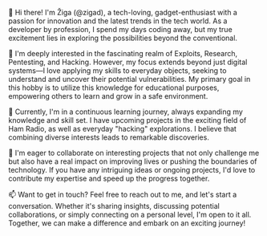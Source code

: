 👋 Hi there! I'm Žiga (@zigad), a tech-loving, gadget-enthusiast with a passion for innovation and the latest trends in the tech world. As a developer by profession, I spend my days coding away, but my true excitement lies in exploring the possibilities beyond the conventional.

👀 I'm deeply interested in the fascinating realm of Exploits, Research, Pentesting, and Hacking. However, my focus extends beyond just digital systems—I love applying my skills to everyday objects, seeking to understand and uncover their potential vulnerabilities. My primary goal in this hobby is to utilize this knowledge for educational purposes, empowering others to learn and grow in a safe environment.

🌱 Currently, I'm in a continuous learning journey, always expanding my knowledge and skill set. I have upcoming projects in the exciting field of Ham Radio, as well as everyday "hacking" explorations. I believe that combining diverse interests leads to remarkable discoveries.

💞️ I'm eager to collaborate on interesting projects that not only challenge me but also have a real impact on improving lives or pushing the boundaries of technology. If you have any intriguing ideas or ongoing projects, I'd love to contribute my expertise and speed up the progress together.

📫 Want to get in touch? Feel free to reach out to me, and let's start a conversation. Whether it's sharing insights, discussing potential collaborations, or simply connecting on a personal level, I'm open to it all. Together, we can make a difference and embark on an exciting journey!
